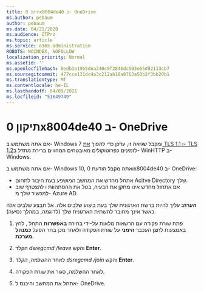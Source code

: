 ```yaml
---
title: תיקון 0x8004de40 ב- OneDrive
ms.author: pebaum
author: pebaum
ms.date: 04/21/2020
ms.audience: ITPro
ms.topic: article
ms.service: o365-administration
ROBOTS: NOINDEX, NOFOLLOW
localization_priority: Normal
ms.assetid: ''
ms.openlocfilehash: 0edb3e19b5dea240c9f2846dc503e65d92113cb7
ms.sourcegitcommit: 477cce131dc4a3c212ab18a8763a50b2f3bb20b1
ms.translationtype: MT
ms.contentlocale: he-IL
ms.lasthandoff: 04/09/2021
ms.locfileid: "51649749"
---
```

# <a name="fix-0x8004de40-error-in-onedrive"></a>תיקון 0x8004de40 ב- OneDrive

אם אתה משתמש ב- Windows 7 ומקבל שגיאה זו, עדכן כדי להפוך [את TLS 1.1 ו- TLS 1.2](https://support.microsoft.com/topic/update-to-enable-tls-1-1-and-tls-1-2-as-default-secure-protocols-in-winhttp-in-windows-c4bd73d2-31d7-761e-0178-11268bb10392)לזמינים כפרוטוקולים מאובטחים המהווים ברירת מחדל ב- WinHTTP ב- Windows.

אם אתה משתמש ב- Windows 10, ואתה מקבל הודעת 0x8004de40 ב- OneDrive:

- אתחל מחדש את המחשב המושפע בעת חיבור לתחום Acitve Directory שלך.
- אם אתחול מחדש אינו מתקן את הבעיה, בטל את ההסתהוות ו להצטרף שוב למכשיר שלך מ- Azure AD. 

**הערה:** עליך להיות ברשת הארגונית שלך בעת ביצוע שלבים אלה. אל תבצע שלבים אלה כאשר אינך מחובר לתשתית הארגונית שלך (לדוגמה, במהלך נסיעה). 

1. פתח שורת פקודה עם הרשאות מלאות על-ידי בחירה **באפשרות** התחל , לחץ באמצעות לחצן העכבר **הימני** על שורת הפקודה ולאחר מכן בחר הפעל **כמנהל מערכת**.

1. הקלד *dsregcmd /leave* והקש **Enter**.

1. לאחר ההשלמה, *הקלד dsregcmd /join* והקש **Enter**.

1. לאחר ההשלמה, סגור את שורת הפקודה.

1. אתחל את המחשב והיכנס ל- OneDrive.